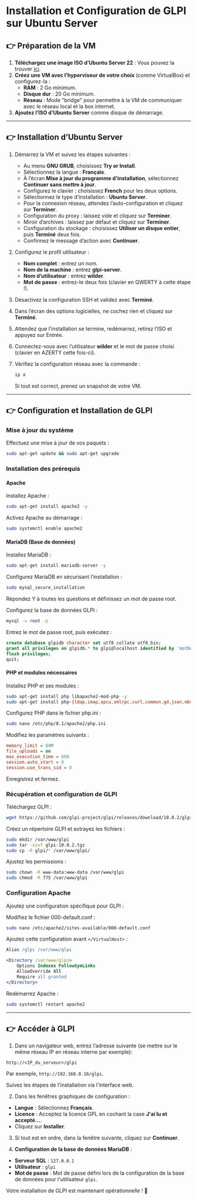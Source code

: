 # Installation et Configuration de GLPI sur Ubuntu Server

## 👉 Préparation de la VM
1. **Téléchargez une image ISO d’Ubuntu Server 22** : Vous pouvez la trouver [ici](https://ubuntu.com/download/server).
2. **Créez une VM avec l’hyperviseur de votre choix** (comme VirtualBox) et configurez-la :
   - **RAM** : 2 Go minimum.
   - **Disque dur** : 20 Go minimum.
   - **Réseau** : Mode "bridge" pour permettre à la VM de communiquer avec le réseau local et la box internet.
3. **Ajoutez l’ISO d’Ubuntu Server** comme disque de démarrage.

---

## 👉 Installation d’Ubuntu Server
1. Démarrez la VM et suivez les étapes suivantes :
   - Au menu **GNU GRUB**, choisissez **Try or Install**.
   - Sélectionnez la langue : **Français**.
   - À l’écran **Mise à jour du programme d’installation**, sélectionnez **Continuer sans mettre à jour**.
   - Configurez le clavier : choisissez **French** pour les deux options.
   - Sélectionnez le type d’installation : **Ubuntu Server**.
   - Pour la connexion réseau, attendez l’auto-configuration et cliquez sur **Terminer**.
   - Configuration du proxy : laissez vide et cliquez sur **Terminer**.
   - Miroir d’archives : laissez par défaut et cliquez sur **Terminer**.
   - Configuration du stockage : choisissez **Utiliser un disque entier**, puis **Terminé** deux fois.
   - Confirmez le message d’action avec **Continuer**.
2. Configurez le profil utilisateur :
   - **Nom complet** : entrez un nom.
   - **Nom de la machine** : entrez **glpi-server**.
   - **Nom d’utilisateur** : entrez **wilder**.
   - **Mot de passe** : entrez-le deux fois (clavier en QWERTY à cette étape !).
3. Désactivez la configuration SSH et validez avec **Terminé**.
4. Dans l’écran des options logicielles, ne cochez rien et cliquez sur **Terminé**.
5. Attendez que l’installation se termine, redémarrez, retirez l’ISO et appuyez sur Entrée.
6. Connectez-vous avec l’utilisateur **wilder** et le mot de passe choisi (clavier en AZERTY cette fois-ci).
7. Vérifiez la configuration réseau avec la commande :

   ```bash
   ip a
   ```
   Si tout est correct, prenez un snapshot de votre VM.

---

## 👉 Configuration et Installation de GLPI

### Mise à jour du système
Effectuez une mise à jour de vos paquets :
```bash
sudo apt-get update && sudo apt-get upgrade
```

### Installation des prérequis

#### Apache
Installez Apache :
```bash
sudo apt-get install apache2 -y
```
Activez Apache au démarrage :
```bash
sudo systemctl enable apache2
```

#### MariaDB (Base de données)
Installez MariaDB :
```bash
sudo apt-get install mariadb-server -y
```
Configurez MariaDB en sécurisant l’installation :
```bash
sudo mysql_secure_installation
```
Répondez Y à toutes les questions et définissez un mot de passe root.

Configurez la base de données GLPI :
```bash
mysql -u root -p
```
Entrez le mot de passe root, puis exécutez :
```sql
create database glpidb character set utf8 collate utf8_bin;
grant all privileges on glpidb.* to glpi@localhost identified by 'motDePasse';
flush privileges;
quit;
```

#### PHP et modules nécessaires
Installez PHP et ses modules :
```bash
sudo apt-get install php libapache2-mod-php -y
sudo apt-get install php-{ldap,imap,apcu,xmlrpc,curl,common,gd,json,mbstring,mysql,xml,intl,zip,bz2} -y
```
Configurez PHP dans le fichier php.ini :
```bash
sudo nano /etc/php/8.1/apache2/php.ini
```
Modifiez les paramètres suivants :
```ini
memory_limit = 64M
file_uploads = on
max_execution_time = 600
session.auto_start = 0
session.use_trans_sid = 0
```
Enregistrez et fermez.

### Récupération et configuration de GLPI
Téléchargez GLPI :
```bash
wget https://github.com/glpi-project/glpi/releases/download/10.0.2/glpi-10.0.2.tgz
```
Créez un répertoire GLPI et extrayez les fichiers :
```bash
sudo mkdir /var/www/glpi
sudo tar -xzvf glpi-10.0.2.tgz
sudo cp -R glpi/* /var/www/glpi/
```
Ajustez les permissions :
```bash
sudo chown -R www-data:www-data /var/www/glpi
sudo chmod -R 775 /var/www/glpi
```

### Configuration Apache
Ajoutez une configuration spécifique pour GLPI :

Modifiez le fichier 000-default.conf :
```bash
sudo nano /etc/apache2/sites-available/000-default.conf
```
Ajoutez cette configuration avant `</VirtualHost>` :
```apache
Alias /glpi /var/www/glpi

<Directory /var/www/glpi>
    Options Indexes FollowSymLinks
    AllowOverride All
    Require all granted
</Directory>
```
Redémarrez Apache :
```bash
sudo systemctl restart apache2
```

---

## 👉 Accéder à GLPI

1. Dans un navigateur web, entrez l’adresse suivante (se mettre sur le même réseau IP en réseau interne par exemple):
```
http://<IP_du_serveur>/glpi
```
Par exemple, `http://192.168.0.10/glpi`.

Suivez les étapes de l'installation via l'interface web.


2. Dans les fenêtres graphiques de configuration :  
- **Langue** : Sélectionnez **Français**.  
- **Licence** : Acceptez la licence GPL en cochant la case **J'ai lu et accepté...**.  
- Cliquez sur **Installer**.  

3. Si tout est en ordre, dans la fenêtre suivante, cliquez sur **Continuer**.

4. **Configuration de la base de données MariaDB** :  
- **Serveur SQL** : `127.0.0.1`  
- **Utilisateur** : `glpi`  
- **Mot de passe** : Mot de passe défini lors de la configuration de la base de données pour l'utilisateur `glpi`.  


Votre installation de GLPI est maintenant opérationnelle ! 🎉
